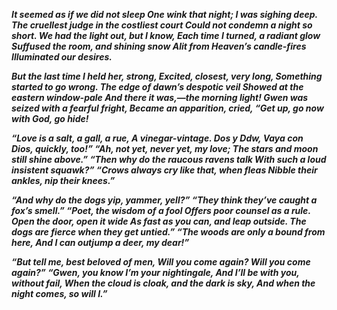 
***It seemed as if we did not sleep
One wink that night; I was sighing deep.
The cruellest judge in the costliest court
Could not condemn a night so short.
We had the light out, but I know,
Each time I turned, a radiant glow
Suffused the room, and shining snow
Alit from Heaven’s candle-fires
Illuminated our desires.***

***But the last time I held her, strong,
Excited, closest, very long,
Something started to go wrong.
The edge of dawn’s despotic veil
Showed at the eastern window-pale
And there it was,—the morning light!
Gwen was seized with a fearful fright,
Became an apparition, cried,
“Get up, go now with God, go hide!***

***“Love is a salt, a gall, a rue,
A vinegar-vintage. Dos y Ddw,
Vaya con Dios, quickly, too!”
“Ah, not yet, never yet, my love;
The stars and moon still shine above.”
“Then why do the raucous ravens talk
With such a loud insistent squawk?”
“Crows always cry like that, when fleas
Nibble their ankles, nip their knees.”***

***“And why do the dogs yip, yammer, yell?”
“They think they’ve caught a fox’s smell.”
“Poet, the wisdom of a fool
Offers poor counsel as a rule.
Open the door, open it wide
As fast as you can, and leap outside.
The dogs are fierce when they get untied.”
“The woods are only a bound from here,
And I can outjump a deer, my dear!”***

***“But tell me, best beloved of men,
Will you come again? Will you come again?”
“Gwen, you know I’m your nightingale,
And I’ll be with you, without fail,
When the cloud is cloak, and the dark is sky,
And when the night comes, so will I.”***

